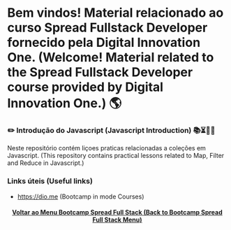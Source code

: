 # Bem vindos! Material relacionado ao curso Spread Fullstack Developer fornecido pela Digital Innovation One. (Welcome! Material related to the Spread Fullstack Developer course provided by Digital Innovation One.) 🌎

### ✏️ Introdução do Javascript (Javascript Introduction) 📚⏳🤔😉

Neste repositório contém liçoes praticas relacionadas a coleções em Javascript. (This repository contains practical lessons related to Map, Filter and Reduce in Javascript.)

### Links úteis (Useful links)
+ https://dio.me (Bootcamp in mode Courses)

<h4 align="center"><a href="https://github.com/luciano-da-cruz-jr/luciano-da-cruz-jr/blob/main/Spread-Full-Stack-Menu.md">Voltar ao Menu Bootcamp Spread Full Stack (Back to Bootcamp Spread Full Stack Menu)</a></h4>
